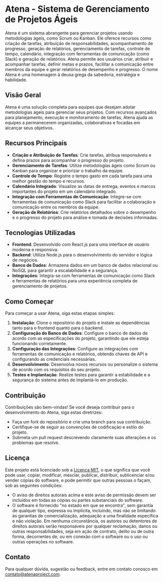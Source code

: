 # Atena - Sistema de Gerenciamento de Projetos Ágeis

Atena é um sistema abrangente para gerenciar projetos usando metodologias ágeis, como Scrum ou Kanban. Ele oferece recursos como criação de tarefas, atribuição de responsabilidades, acompanhamento de progresso, geração de relatórios, gerenciamento de tarefas, controle de tempo, calendário, integração com ferramentas de comunicação (como Slack) e geração de relatórios. Atena permite aos usuários criar, atribuir e acompanhar tarefas, definir metas e prazos, facilitar a comunicação entre membros da equipe e gerar relatórios de desempenho e progresso. O nome Atena é uma homenagem à deusa grega da sabedoria, estratégia e habilidade.

## Visão Geral

Atena é uma solução completa para equipes que desejam adotar metodologias ágeis para gerenciar seus projetos. Com recursos avançados para planejamento, execução e monitoramento de tarefas, Atena ajuda as equipes a permanecerem organizadas, colaborativas e focadas em alcançar seus objetivos.

## Recursos Principais

- **Criação e Atribuição de Tarefas**: Crie tarefas, atribua responsáveis e defina prazos para acompanhar o progresso do projeto.
- **Gerenciamento de Tarefas**: Utilize metodologias ágeis como Scrum ou Kanban para organizar e priorizar o trabalho da equipe.
- **Controle de Tempo**: Registre o tempo gasto em cada tarefa para uma melhor gestão do tempo e recursos.
- **Calendário Integrado**: Visualize as datas de entrega, eventos e marcos importantes do projeto em um calendário integrado.
- **Integração com Ferramentas de Comunicação**: Integre-se com ferramentas de comunicação como Slack para facilitar a colaboração e comunicação entre os membros da equipe.
- **Geração de Relatórios**: Crie relatórios detalhados sobre o desempenho e o progresso do projeto para análise e tomada de decisões informadas.

## Tecnologias Utilizadas

- **Frontend**: Desenvolvido com React.js para uma interface de usuário moderna e responsiva.
- **Backend**: Utiliza Node.js para o desenvolvimento do servidor e lógica de negócios.
- **Banco de Dados**: Armazena dados em um banco de dados relacional ou NoSQL para garantir a escalabilidade e a segurança.
- **Integrações**: Integra-se com ferramentas de comunicação como Slack e ferramentas de relatórios para uma experiência completa de gerenciamento de projetos.

## Como Começar

Para começar a usar Atena, siga estas etapas simples:

1. **Instalação**: Clone o repositório do projeto e instale as dependências tanto para o frontend quanto para o backend.
2. **Configuração do Banco de Dados**: Configure o banco de dados de acordo com as especificações do projeto, garantindo que ele esteja funcionando corretamente.
3. **Configuração das Integrações**: Configure as integrações com ferramentas de comunicação e relatórios, obtendo chaves de API e configurando as credenciais necessárias.
4. **Desenvolvimento**: Desenvolva novos recursos ou personalize o sistema de acordo com os requisitos do seu projeto.
5. **Testes e Implantação**: Realize testes para garantir a estabilidade e a segurança do sistema antes de implantá-lo em produção.

## Contribuição

Contribuições são bem-vindas! Se você deseja contribuir para o desenvolvimento do Atena, siga estas diretrizes:

- Faça um fork do repositório e crie uma branch para sua contribuição.
- Certifique-se de seguir as convenções de codificação e estilo do projeto.
- Submeta um pull request descrevendo claramente suas alterações e os problemas que resolve.

## Licença

Este projeto está licenciado sob a [Licença MIT](LICENSE), o que significa que você pode usar, copiar, modificar, mesclar, publicar, distribuir, sublicenciar e/ou vender cópias do software, e pode permitir que outras pessoas o façam, sob as seguintes condições:
- O aviso de direitos autorais acima e este aviso de permissão devem ser incluídos em todas as cópias ou partes substanciais do software.
- O software é fornecido "no estado em que se encontra", sem garantia de qualquer tipo, expressa ou implícita, incluindo, mas não se limitando às garantias de comercialização, adequação a uma finalidade específica e não violação. Em nenhuma circunstância, os autores ou detentores de direitos autorais serão responsáveis por qualquer reclamação, danos ou outras responsabilidades, seja em ação de contrato, delito ou de outra forma, decorrentes de, ou em conexão com o software ou o uso ou outras operações no software.

## Contato

Para qualquer dúvida, sugestão ou feedback, entre em contato conosco em [contato@atenaproject.com](mailto:contato@atenaproject.com).
